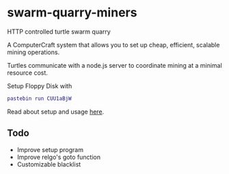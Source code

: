# swarm-quarry-miners
HTTP controlled turtle swarm quarry

A ComputerCraft system that allows you to set up cheap, efficient, scalable mining operations.

Turtles communicate with a node.js server to coordinate mining at a minimal resource cost.

Setup Floppy Disk with
```lua
pastebin run CUU1aBjW
```

Read about setup and usage [here](http://www.computercraft.info/forums2/index.php?/topic/25138-nodequarry-a-cheap-scalable-web-based-turtle-quarry/).

## Todo
* Improve setup program
* Improve relgo's goto function
* Customizable blacklist
